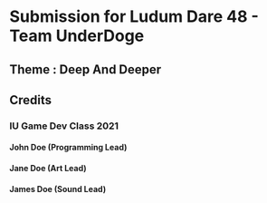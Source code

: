 # Submission for Ludum Dare 48 - Team UnderDoge
## Theme : Deep And Deeper

## Credits 
### IU Game Dev Class 2021
#### John Doe (Programming Lead)
#### Jane Doe (Art Lead)
#### James Doe (Sound Lead)